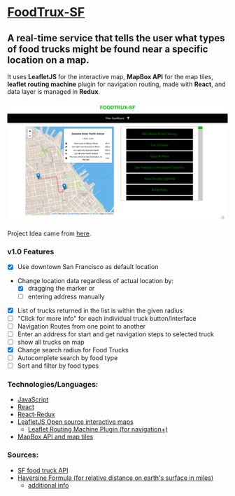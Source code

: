 [FoodTrux-SF](https://foodtrux-sf.netlify.com/)
=============

A real-time service that tells the user what types of food trucks might be found near a specific location on a map.
-----------

It uses **LeafletJS** for the interactive map, **MapBox API** for the map tiles, **leaflet routing machine** plugin for navigation routing, made with **React**, and data layer is managed in **Redux**. 

![ScreenShot](./src/_images/screenShot.png)

Project Idea came from [here](https://github.com/team-gary/code-challenge).
### v1.0 Features
- [x] Use downtown San Francisco as default location
- Change location data regardless of actual location by:
  - [x] dragging the marker or 
  - [ ] entering address manually
- [x] List of trucks returned in the list is within the given radius
- [ ] "Click for more info" for each individual truck button/interface
- [ ] Navigation Routes from one point to another
- [ ] Enter an address for start and get navigation steps to selected truck
- [ ] show all trucks on map
- [x] Change search radius for Food Trucks
- [ ] Autocomplete search by food type
- [ ] Sort and filter by food types

### Technologies/Languages:
- [JavaScript](https://developer.mozilla.org/en-US/docs/Web/JavaScript)
- [React](https://reactjs.org)
- [React-Redux](https://react-redux.js.org)
- [LeafletJS Open source interactive maps](https://leafletjs.com/)
  - [Leaflet Routing Machine Plugin (for navigation+)](http://www.liedman.net/leaflet-routing-machine)
- [MapBox API and map tiles](https://docs.mapbox.com/api/maps/)

### Sources:
- [SF food truck API](https://data.sfgov.org/Economy-and-Community/Mobile-Food-Facility-Permit/rqzj-sfat)
- [Haversine Formula (for relative distance on earth's surface in miles)](https://en.wikipedia.org/wiki/Haversine_formula)
  - [additional info](https://www.movable-type.co.uk/scripts/latlong.html)
